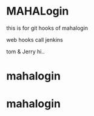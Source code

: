 # MAHALogin
this is for git hooks  of mahalogin

web hooks call jenkins

tom & Jerry
hi..

# mahalogin
# mahalogin
